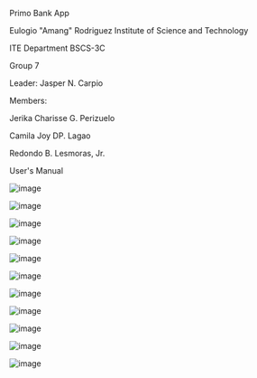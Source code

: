 Primo Bank App

Eulogio "Amang" Rodriguez Institute of Science and Technology 

ITE Department
BSCS-3C 

Group 7

Leader: Jasper N. Carpio

Members:

Jerika Charisse G. Perizuelo

Camila Joy DP. Lagao

Redondo B. Lesmoras, Jr.



User's Manual

![image](https://user-images.githubusercontent.com/109411689/180189205-38d907b6-495e-4b5f-854d-a8af580d8798.png)

![image](https://user-images.githubusercontent.com/109411689/180188508-c5158db8-ea67-495e-885f-d6045b2c095b.png)

![image](https://user-images.githubusercontent.com/109411689/180190005-38ad7089-946d-4717-8b60-14566af9a1a7.png)

![image](https://user-images.githubusercontent.com/109411689/180198981-6bf79aa5-9625-4f70-ad0c-f4d4fb55a4a1.png)

![image](https://user-images.githubusercontent.com/109411689/180199567-4668c014-b36e-4cd3-aa6d-22fa25bc8697.png)

![image](https://user-images.githubusercontent.com/109411689/180201448-5930f224-e54b-4888-a7e1-993179019d5d.png)

![image](https://user-images.githubusercontent.com/109411689/180202351-3c802d42-c0c2-4ef5-bdbd-829a729034b5.png)

![image](https://user-images.githubusercontent.com/109411689/180203329-e186f628-4195-4165-ab8a-ab1ab3ff8e17.png)

![image](https://user-images.githubusercontent.com/109411689/180204078-9c29c878-649c-4996-9680-bc36d343e124.png)

![image](https://user-images.githubusercontent.com/109411689/180204492-9397e188-863d-49e4-a78e-40782af654ad.png)

![image](https://user-images.githubusercontent.com/109411689/180205242-e13129bb-4ba6-46c6-a8c9-de52e5ba9799.png)

